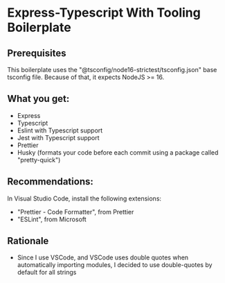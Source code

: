 # Express-Typescript With Tooling Boilerplate

## Prerequisites

This boilerplate uses the "@tsconfig/node16-strictest/tsconfig.json" base tsconfig file.
Because of that, it expects NodeJS >= 16.

## What you get:

-   Express
-   Typescript
-   Eslint with Typescript support
-   Jest with Typescript support
-   Prettier
-   Husky (formats your code before each commit using a package called "pretty-quick")

## Recommendations:

In Visual Studio Code, install the following extensions:

-   "Prettier - Code Formatter", from Prettier
-   "ESLint", from Microsoft

## Rationale

-   Since I use VSCode, and VSCode uses double quotes when automatically importing modules, I decided to use double-quotes by default for all strings
